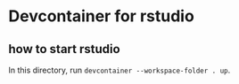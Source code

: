 # Devcontainer for rstudio

## how to start rstudio

In this directory, run `devcontainer --workspace-folder . up`. 

